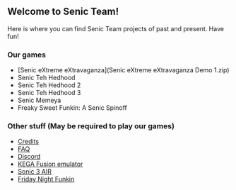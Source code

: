 ## Welcome to Senic Team!

Here is where you can find Senic Team projects of past and present. Have fun!

### Our games


* [Senic eXtreme eXtravaganza](Senic eXtreme eXtravaganza Demo 1.zip)
* Senic Teh Hedhood
* Senic Teh Hedhood 2
* Senic Teh Hedhood 3
* Senic Memeya
* Freaky Sweet Funkin: A Senic Spinoff


### Other stuff (May be required to play our games)


* [Credits](https://thekingdudidly.github.io/SenicTeam.io-Credits/)
* [FAQ](https://thekingdudidly.github.io/SenicTeam.io-FAQ/)
* [Discord](https://discord.gg/wjzF7NArAn)
* [KEGA Fusion emulator](https://www.carpeludum.com/kega-fusion/)
* [Sonic 3 AIR](https://sonic3air.org/)
* [Friday Night Funkin](https://ninja-muffin24.itch.io/funkin/)

